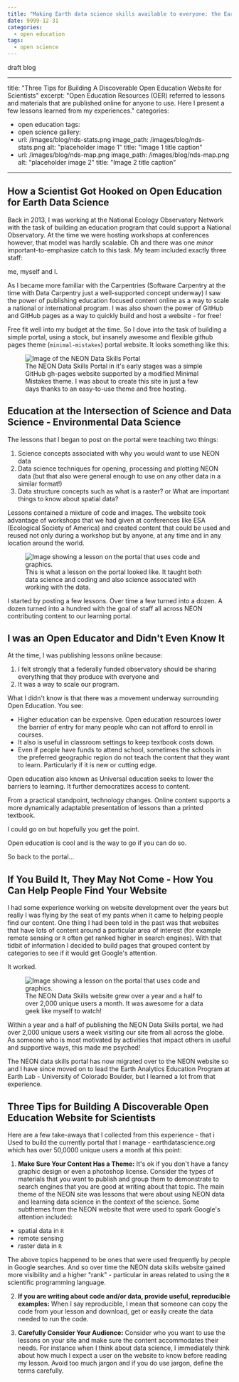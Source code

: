 ```yaml
---
title: "Making Earth data science skills available to everyone: the Earth Data Science open education learning portal"
date: 9999-12-31
categories:
  - open education
tags:
  - open science
---
```



draft blog

---
title: "Three Tips for Building A Discoverable Open Education Website for Scientists"
excerpt: "Open Education Resources (OER) referred to lessons and materials that are published online for anyone to use. Here I present a few lessons learned from my experiences."
categories:
  - open education
tags:
  - open science
gallery:
  - url: /images/blog/nds-stats.png
    image_path: /images/blog/nds-stats.png
    alt: "placeholder image 1"
    title: "Image 1 title caption"
  - url: /images/blog/nds-map.png
    image_path: /images/blog/nds-map.png
    alt: "placeholder image 2"
    title: "Image 2 title caption"
---

## How a Scientist Got Hooked on Open Education for Earth Data Science

Back in 2013, I was working at the National Ecology Observatory Network with the
task of building an education program that could support a National Observatory.
At the time we were hosting workshops at conferences however, that model was
hardly scalable. Oh and there was one *minor* important-to-emphasize catch to
this task. My team included exactly three staff:

me, myself and I.

As I became more familiar with the Carpentries (Software
Carpentry at the time with Data Carpentry just a well-supported concept underway)
I saw the power of publishing education focused content online as a way to scale
a national or international program. I was also shown the power of GitHub and
GitHub pages as a way to quickly build and host a website - for free!

Free fit well into my budget at the time. So I dove into the task of building
a simple portal, using a stock, but insanely awesome and flexible github pages
theme (`minimal-mistakes`) portal website. It looks something like this:

<figure>
  <img src="/images/blog/neon-data-skills.png" alt="Image of the NEON Data
  Skills Portal">
  <figcaption>The NEON Data Skills Portal in it's early stages was a simple GitHub
  gh-pages website supported by a modified Minimal Mistakes theme. I was
  about to create this site in just a few days thanks to an easy-to-use theme
  and free hosting.</figcaption>
</figure>


## Education at the Intersection of Science and Data Science  - Environmental Data Science
The lessons that I began to post on the portal were teaching two things:

1. Science concepts associated with why you would want to use NEON data  
1. Data science techniques for opening, processing and plotting NEON data (but that also were general enough to use on any other data in a similar format!)
1. Data structure concepts such as what is a raster? or What are important things to know about spatial data?

Lessons contained a mixture of code and images. The website took advantage of workshops that we had given at conferences like
ESA (Ecological Society of America) and created content that could be used and
reused not only during a workshop but by anyone, at any time and in any location
around the world.

<figure>
  <img src="/images/blog/nds-code-example.png" alt="Image showing a lesson on the portal that uses code and graphics.">
  <figcaption>This is what a lesson on the portal looked like. It taught both
  data science and coding and also science associated with working with the data.</figcaption>
</figure>

I started by posting a few lessons. Over time a few turned into a dozen. A dozen
turned into a hundred with the goal of staff all across NEON contributing content
to our learning portal.

## I was an Open Educator and Didn't Even Know It

At the time, I was publishing lessons online because:

1. I felt strongly that a federally funded observatory should be sharing everything that they produce with everyone and
2. It was a way to scale our program.

What I didn't know is that there was a movement underway surrounding Open Education.
You see:

* Higher education can be expensive. Open education resources lower the
barrier of entry for many people who can not afford to enroll in courses.
* It also is useful in classroom settings to keep textbook costs down.
* Even if people have funds to attend school, sometimes the schools in the preferred geographic region do not teach the content that they want to learn. Particularly if it is new or cutting edge.

Open education also known as Universal education seeks to lower the barriers to learning.
It further democratizes access to content.

From a practical standpoint, technology changes. Online content supports a more
dynamically adaptable presentation of lessons than a printed textbook.

I could go on but hopefully you get the point.

Open education is cool and is the way to go if you can do so.

So back to the portal...

## If You Build It, They May Not Come - How You Can Help People Find Your Website

I had some experience working on website development over the years but really
I was flying by the seat of my pants when it came to helping people find our
content. One thing I had been told in the past was that websites that have
lots of content around a particular area of interest (for example remote sensing
or `R` often get ranked higher in search engines). With that tidbit of information
I decided to build pages that grouped content by categories to see if it would
get Google's attention.

It worked.

<figure>
  <img src="/images/blog/nds-stats.png" alt="Image showing a lesson on the portal that uses code and graphics.">
  <figcaption>The NEON Data Skills website grew over a year and a half to over 2,000
  unique users a month. It was awesome for a data geek like myself to watch! </figcaption>
</figure>

Within a year and a half of publishing the NEON Data Skills portal, we had
over 2,000 unique users a week visiting our site from all across the globe. As
someone who is most motivated by activities that impact others in useful
and supportive ways, this made me psyched!

The NEON data skills portal has now migrated over to the NEON website so and
I have since moved on to lead the Earth Analytics Education Program at Earth
Lab - University of Colorado Boulder, but I learned a lot from that experience.

## Three Tips for Building A Discoverable Open Education Website for Scientists
Here are a few take-aways that I collected from this experience - that i Used to
build the currently portal that I manage - earthdatascience.org which has over
50,0000 unique users a month at this point:

1. **Make Sure Your Content Has a Theme:** It's ok if you don't have a fancy graphic design
or even a photoshop license. Consider the types of materials that you want to
publish and group them to demonstrate to search engines that you are good at
writing about that topic. The main theme of the NEON site was lessons that were
about using NEON data and learning data science in the context of the science.
Some subthemes from the NEON website that were used to spark Google's attention
included:
  * spatial data in `R`
  * remote sensing
  * raster data in `R`

The above topics happened to be ones that were used frequently by people in Google
searches. And so over time the NEON data skills website gained more visibility
and a higher "rank" - particular in areas related to using the `R` scientific
programming language.

2. **If you are writing about code and/or data, provide useful, reproducible examples:**
When I say reproducible, I mean that someone can copy the code from your lesson and
download, get or easily create the data needed to run the code.

3. **Carefully Consider Your Audience:** Consider who you want to use the lessons
on your site and make sure the content accommodates their needs. For instance
when I think about data science, I immediately think about how much I expect a
user on the website to know before reading my lesson. Avoid too much jargon and
if you do use jargon, define the terms carefully.   
